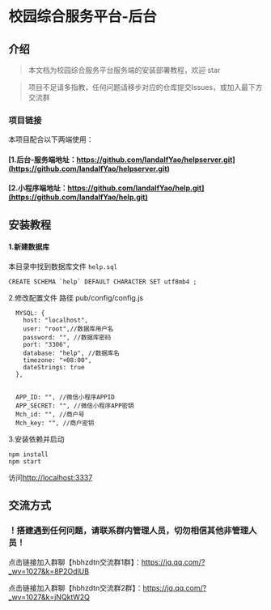 # 校园综合服务平台-后台
## 介绍

> 本文档为校园综合服务平台服务端的安装部署教程，欢迎 star

> 项目不足请多指教，任何问题请移步对应的仓库提交Issues，或加入最下方交流群

### 项目链接
本项目配合以下两端使用：<br>
#### [1.后台-服务端地址：https://github.com/landalfYao/helpserver.git](https://github.com/landalfYao/helpserver.git)<br>
#### [2.小程序端地址：https://github.com/landalfYao/help.git](https://github.com/landalfYao/help.git)<br>

## 安装教程

#### 1.新建数据库
本目录中找到数据库文件 ```help.sql```
```
CREATE SCHEMA `help` DEFAULT CHARACTER SET utf8mb4 ;
```

2.修改配置文件
路径 pub/config/config.js

```
  MYSQL: {
    host: "localhost",
    user: "root",//数据库用户名
    password: "", //数据库密码
    port: "3306",
    database: "help", //数据库名
    timezone: "+08:00",
    dateStrings: true
  },


  APP_ID: "", //微信小程序APPID
  APP_SECRET: "", //微信小程序APP密钥
  Mch_id: "", //商户号
  Mch_key: "", //商户密钥
```

3.安装依赖并启动

```
npm install
npm start
```

访问[http://localhost:3337](http://localhost:3337)

## 交流方式

### ！搭建遇到任何问题，请联系群内管理人员，切勿相信其他非管理人员！

点击链接加入群聊【hbhzdtn交流群1群】：https://jq.qq.com/?_wv=1027&k=8P2OdlUB

点击链接加入群聊【hbhzdtn交流群2群】：https://jq.qq.com/?_wv=1027&k=jNQktW2Q
